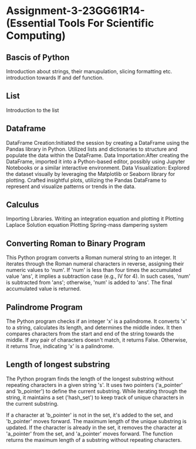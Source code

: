 # Assignment-3-23GG61R14-(Essential Tools For Scientific Computing)
## Bascis of Python
 Introduction about strings, their manupulation, slicing formatting etc.
introduction towards If and def function.
##  List
Introduction to the list
## Dataframe
DataFrame Creation:Initiated the session by creating a DataFrame using the Pandas library in Python.
Utilized lists and dictionaries to structure and populate the data within the DataFrame.
Data Importation:After creating the DataFrame, imported it into a Python-based editor, possibly using Jupyter Notebooks or a similar interactive environment.
Data Visualization: Explored the dataset visually by leveraging the Matplotlib or Seaborn library for plotting.
Crafted insightful plots, utilizing the Pandas DataFrame to represent and visualize patterns or trends in the data.

## Calculus
Importing Libraries.
Writing an integration equation and plotting it
Plotting Laplace Solution equation
Plotting Spring-mass dampering system

## Converting Roman to Binary Program

This Python program converts a Roman numeral string to an integer. It iterates through the Roman numeral characters in reverse, assigning their numeric values to 'num'. If 'num' is less than four times the accumulated value 'ans', it implies a subtraction case (e.g., IV for 4). In such cases, 'num' is subtracted from 'ans'; otherwise, 'num' is added to 'ans'. The final accumulated value is returned.

## Palindrome Program

The Python program checks if an integer 'x' is a palindrome. It converts 'x' to a string, calculates its length, and determines the middle index. It then compares characters from the start and end of the string towards the middle. If any pair of characters doesn't match, it returns False. Otherwise, it returns True, indicating 'x' is a palindrome.

## Length of longest substring

The Python program finds the length of the longest substring without repeating characters in a given string 's'. It uses two pointers ('a_pointer' and 'b_pointer') to define the current substring. While iterating through the string, it maintains a set ('hash_set') to keep track of unique characters in the current substring.

If a character at 'b_pointer' is not in the set, it's added to the set, and 'b_pointer' moves forward. The maximum length of the unique substring is updated.
If the character is already in the set, it removes the character at 'a_pointer' from the set, and 'a_pointer' moves forward.
The function returns the maximum length of a substring without repeating characters.
